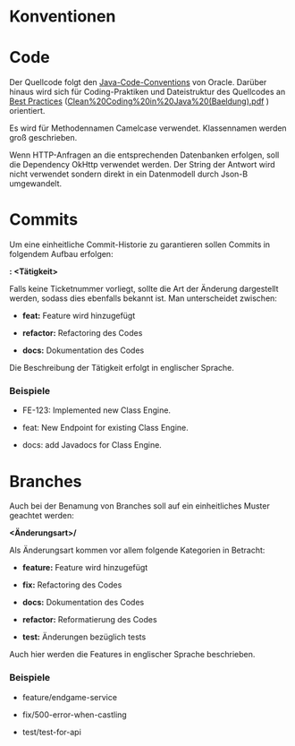 # Konventionen

# Code

Der Quellcode folgt den [Java-Code-Conventions](https://www.oracle.com/java/technologies/javase/codeconventions-contents.html) von Oracle. Darüber hinaus wird sich für Coding-Praktiken und Dateistruktur des Quellcodes an [Best Practices](https://www.baeldung.com/java-clean-code) ([Clean%20Coding%20in%20Java%20(Baeldung).pdf](./attachments/Clean%20Coding%20in%20Java%20(Baeldung).pdf)
) orientiert.

Es wird für Methodennamen Camelcase verwendet. Klassennamen werden groß geschrieben.

Wenn HTTP-Anfragen an die entsprechenden Datenbanken erfolgen, soll die Dependency OkHttp verwendet werden. Der String der Antwort wird nicht verwendet sondern direkt in ein Datenmodell durch Json-B umgewandelt.

# Commits

Um eine einheitliche Commit-Historie zu garantieren sollen Commits in folgendem Aufbau erfolgen:

**<Ticketnummer>: <Tätigkeit>**

Falls keine Ticketnummer vorliegt, sollte die Art der Änderung dargestellt werden, sodass dies ebenfalls bekannt ist. Man unterscheidet zwischen:

*   **feat:** Feature wird hinzugefügt
    
*   **refactor:** Refactoring des Codes
    
*   **docs:** Dokumentation des Codes
    

Die Beschreibung der Tätigkeit erfolgt in englischer Sprache.

### Beispiele

*   FE-123: Implemented new Class Engine.
    
*   feat: New Endpoint for existing Class Engine.
    
*   docs: add Javadocs for Class Engine.
    

# Branches

Auch bei der Benamung von Branches soll auf ein einheitliches Muster geachtet werden:

**<Änderungsart>/<Feature>**

Als Änderungsart kommen vor allem folgende Kategorien in Betracht:

*   **feature:** Feature wird hinzugefügt
    
*   **fix:** Refactoring des Codes
    
*   **docs:** Dokumentation des Codes
    
*   **refactor:** Reformatierung des Codes
    
*   **test:** Änderungen bezüglich tests
    

Auch hier werden die Features in englischer Sprache beschrieben.

### Beispiele

*   feature/endgame-service
    
*   fix/500-error-when-castling
    
*   test/test-for-api